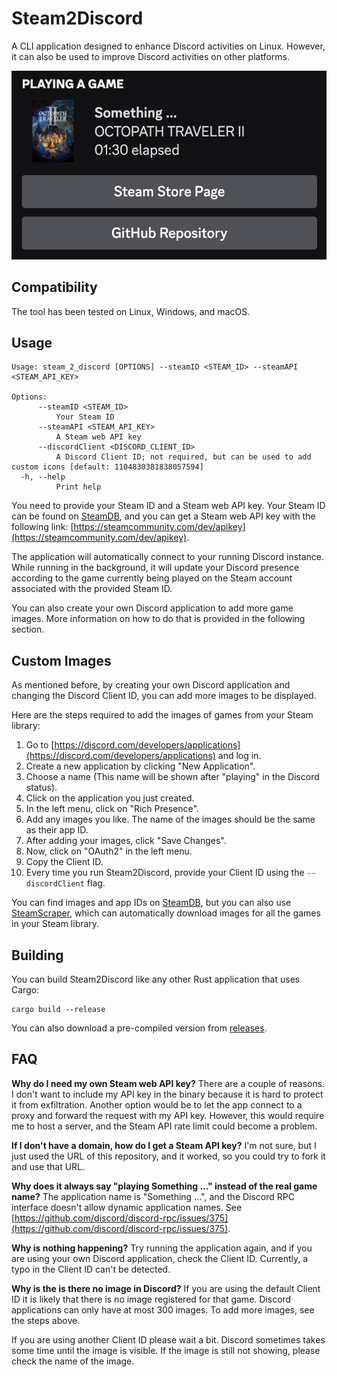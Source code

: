 # Steam2Discord
A CLI application designed to enhance Discord activities on Linux. However, it can also be used to improve Discord activities on other platforms.

![](./screenshots/example.png)

## Compatibility

The tool has been tested on Linux, Windows, and macOS.

## Usage

```
Usage: steam_2_discord [OPTIONS] --steamID <STEAM_ID> --steamAPI <STEAM_API_KEY>

Options:
      --steamID <STEAM_ID>
          Your Steam ID
      --steamAPI <STEAM_API_KEY>
          A Steam web API key
      --discordClient <DISCORD_CLIENT_ID>
          A Discord Client ID; not required, but can be used to add custom icons [default: 1104830381838057594]
  -h, --help
          Print help
```

You need to provide your Steam ID and a Steam web API key.
Your Steam ID can be found on [SteamDB](https://steamdb.info/), and you can get a Steam web API key with the following link: [https://steamcommunity.com/dev/apikey](https://steamcommunity.com/dev/apikey).

The application will automatically connect to your running Discord instance.
While running in the background, it will update your Discord presence according to the game currently being played on the Steam account associated with the provided Steam ID.

You can also create your own Discord application to add more game images. More information on how to do that is provided in the following section.

## Custom Images

As mentioned before, by creating your own Discord application and changing the Discord Client ID, you can add more images to be displayed.

Here are the steps required to add the images of games from your Steam library:

1. Go to [https://discord.com/developers/applications](https://discord.com/developers/applications) and log in.
2. Create a new application by clicking "New Application".
3. Choose a name (This name will be shown after "playing" in the Discord status).
4. Click on the application you just created.
5. In the left menu, click on "Rich Presence".
6. Add any images you like. The name of the images should be the same as their app ID.
7. After adding your images, click "Save Changes".
8. Now, click on "OAuth2" in the left menu.
9. Copy the Client ID.
10. Every time you run Steam2Discord, provide your Client ID using the `--discordClient` flag.

You can find images and app IDs on [SteamDB](https://steamdb.info/), but you can also use [SteamScraper](https://github.com/LennardKittner/SteamScraper), which can automatically download images for all the games in your Steam library.

## Building

You can build Steam2Discord like any other Rust application that uses Cargo:

```
cargo build --release
```

You can also download a pre-compiled version from [releases](https://github.com/LennardKittner/Steam2Discord/releases).

## FAQ

**Why do I need my own Steam web API key?**
There are a couple of reasons. I don't want to include my API key in the binary because it is hard to protect it from exfiltration. Another option would be to let the app connect to a proxy and forward the request with my API key. However, this would require me to host a server, and the Steam API rate limit could become a problem.

**If I don't have a domain, how do I get a Steam API key?**
I'm not sure, but I just used the URL of this repository, and it worked, so you could try to fork it and use that URL.

**Why does it always say "playing Something ..." instead of the real game name?**
The application name is "Something ...", and the Discord RPC interface doesn't allow dynamic application names. See [https://github.com/discord/discord-rpc/issues/375](https://github.com/discord/discord-rpc/issues/375).

**Why is nothing happening?**
Try running the application again, and if you are using your own Discord application, check the Client ID. Currently, a typo in the Client ID can't be detected.

**Why is the is there no image in Discord?**
If you are using the default Client ID it is likely that there is no image registered for that game. Discord applications can only have at most 300 images. To add more images, see the steps above.

If you are using another Client ID please wait a bit.
Discord sometimes takes some time until the image is visible.
If the image is still not showing, please check the name of the image.